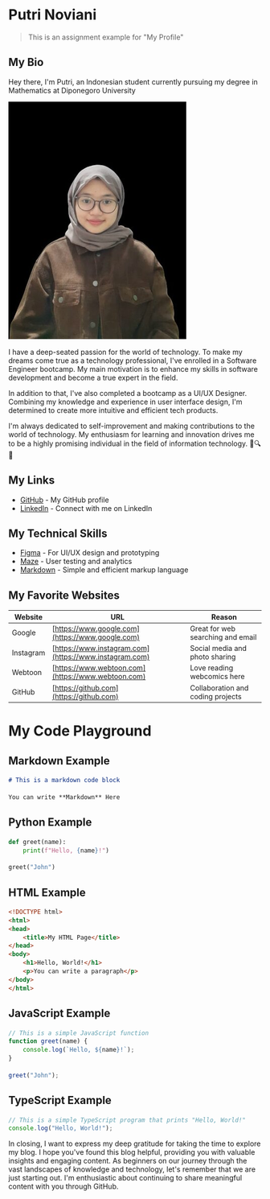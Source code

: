 # Putri Noviani

>This is an assignment example for "My Profile"

## My Bio
Hey there, I'm Putri, an Indonesian student currently pursuing my degree in Mathematics at Diponegoro University

![my foto](Myprofile.jpg)

I have a deep-seated passion for the world of technology. To make my dreams come true as a technology professional, I've enrolled in a Software Engineer bootcamp. My main motivation is to enhance my skills in software development and become a true expert in the field.

In addition to that, I've also completed a bootcamp as a UI/UX Designer. Combining my knowledge and experience in user interface design, I'm determined to create more intuitive and efficient tech products.

I'm always dedicated to self-improvement and making contributions to the world of technology. My enthusiasm for learning and innovation drives me to be a highly promising individual in the field of information technology. 🚀🔍💡

## My Links

- [GitHub](https://github.com/PutriNoviani) - My GitHub profile
- [LinkedIn](https://www.linkedin.com/in/putri-noviani) - Connect with me on LinkedIn

## My Technical Skills

- [Figma](https://www.figma.com/) - For UI/UX design and prototyping
- [Maze](https://maze.co/) - User testing and analytics
- [Markdown](https://www.markdownguide.org/) - Simple and efficient markup language

## My Favorite Websites

| Website        | URL                               | Reason                                              |
| ---------------| --------------------------------- | ----------------------------------------------------|
| Google         | [https://www.google.com](https://www.google.com) | Great for web searching and email    |
| Instagram      | [https://www.instagram.com](https://www.instagram.com) | Social media and photo sharing |
| Webtoon        | [https://www.webtoon.com](https://www.webtoon.com) | Love reading webcomics here        |
| GitHub         | [https://github.com](https://github.com) | Collaboration and coding projects            |

# My Code Playground

## Markdown Example

```markdown
# This is a markdown code block

You can write **Markdown** Here 
```

## Python Example

```python
def greet(name):
    print(f"Hello, {name}!")

greet("John") 
```

## HTML Example

```html
<!DOCTYPE html>
<html>
<head>
    <title>My HTML Page</title>
</head>
<body>
    <h1>Hello, World!</h1>
    <p>You can write a paragraph</p>
</body>
</html>
```

## JavaScript Example

```javascript
// This is a simple JavaScript function
function greet(name) {
    console.log(`Hello, ${name}!`);
}

greet("John");
```

## TypeScript Example

```typescript
// This is a simple TypeScript program that prints "Hello, World!"
console.log("Hello, World!");
```

In closing, I want to express my deep gratitude for taking the time to explore my blog. I hope you've found this blog helpful, providing you with valuable insights and engaging content. As beginners on our journey through the vast landscapes of knowledge and technology, let's remember that we are just starting out. I'm enthusiastic about continuing to share meaningful content with you through GitHub. 